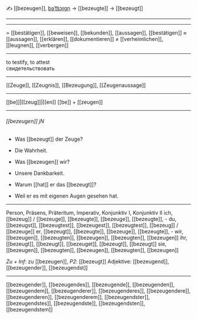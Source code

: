 ✍️ [[bezeugen]], [bəˈt͡sɔɪ̯ɡn̩](https://youglish.com/pronounce/bezeugen/german) → [[bezeugte]] → [[bezeugt]]

---

---
= [[bestätigen]], [[beweisen]], [[bekunden]], [[aussagen]], [[bestätigen]]
≈ [[aussagen]], [[erklären]], [[dokumentieren]]
≠ [[verheimlichen]], [[leugnen]], [[verbergen]]

---
to testify, to attest  
свидетельствовать

---
[[Zeuge]], [[Zeugnis]], [[Bezeugung]], [[Zeugenaussage]]

---
[[be]]|[[zeug]]|[[en]]
[[be]] + [[zeugen]]


---
###### [[bezeugen]] jN
- Was [[bezeugt]] der Zeuge?
- Die Wahrheit.

- Was [[bezeugen]] wir?
- Unsere Dankbarkeit.

- Warum [[hat]] er das [[bezeugt]]?
- Weil er es mit eigenen Augen gesehen hat.

---
Person, Präsens, Präteritum, Imperativ, Konjunktiv I, Konjunktiv II
ich, [[bezeug]] / [[bezeuge]], [[bezeugte]], [[bezeuge]], [[bezeugte]], -
du, [[bezeugst]], [[bezeugtest]], [[bezeugest]], [[bezeugtest]], [[bezeug]] / [[bezeuge]]
er, [[bezeugt]], [[bezeugte]], [[bezeuge]], [[bezeugte]], -
wir, [[bezeugen]], [[bezeugten]], [[bezeugen]], [[bezeugten]], [[bezeugen]]
ihr, [[bezeugt]], [[bezeugt]], [[bezeuget]], [[bezeugt]], [[bezeugt]]
sie, [[bezeugen]], [[bezeugten]], [[bezeugen]], [[bezeugten]], [[bezeugen]]

*Zu + Inf*: zu [[bezeugen]], *P2*: [[bezeugt]]
Adjektive: [[bezeugend]], [[bezeugender]], [[bezeugendst]]

---
[[bezeugender]], [[bezeugendes]], [[bezeugende]], [[bezeugenden]], [[bezeugendem]], [[bezeugenderer]], [[bezeugenderes]], [[bezeugendere]], [[bezeugenderen]], [[bezeugenderem]], [[bezeugendster]], [[bezeugendstes]], [[bezeugendste]], [[bezeugendsten]], [[bezeugendstem]]